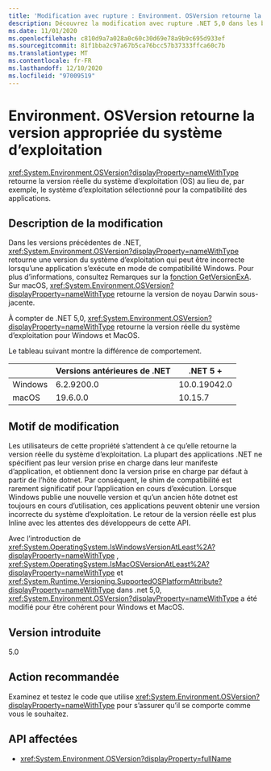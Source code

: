 ```yaml
---
title: 'Modification avec rupture : Environment. OSVersion retourne la version appropriée du système d’exploitation'
description: Découvrez la modification avec rupture .NET 5,0 dans les bibliothèques .NET de base où environnement. OSVersion retourne la version réelle du système d’exploitation au lieu de, par exemple, le système d’exploitation sélectionné pour la compatibilité des applications.
ms.date: 11/01/2020
ms.openlocfilehash: c810d9a7a028a0c60c30d69e78a9b9c695d933ef
ms.sourcegitcommit: 81f1bba2c97a67b5ca76bcc57b37333ffca60c7b
ms.translationtype: MT
ms.contentlocale: fr-FR
ms.lasthandoff: 12/10/2020
ms.locfileid: "97009519"
---
```

# <a name="environmentosversion-returns-the-correct-operating-system-version"></a>Environment. OSVersion retourne la version appropriée du système d’exploitation

<xref:System.Environment.OSVersion?displayProperty=nameWithType> retourne la version réelle du système d’exploitation (OS) au lieu de, par exemple, le système d’exploitation sélectionné pour la compatibilité des applications.

## <a name="change-description"></a>Description de la modification

Dans les versions précédentes de .NET, <xref:System.Environment.OSVersion?displayProperty=nameWithType> retourne une version du système d’exploitation qui peut être incorrecte lorsqu’une application s’exécute en mode de compatibilité Windows. Pour plus d’informations, consultez Remarques sur la [fonction GetVersionExA](/windows/win32/api/sysinfoapi/nf-sysinfoapi-getversionexa#remarks). Sur macOS, <xref:System.Environment.OSVersion?displayProperty=nameWithType> retourne la version de noyau Darwin sous-jacente.

À compter de .NET 5,0, <xref:System.Environment.OSVersion?displayProperty=nameWithType> retourne la version réelle du système d’exploitation pour Windows et MacOS.

Le tableau suivant montre la différence de comportement.

|  | Versions antérieures de .NET | .NET 5 + |
|--|------------------------|---------|
| Windows | 6.2.9200.0 | 10.0.19042.0 |
| macOS | 19.6.0.0 | 10.15.7 |

## <a name="reason-for-change"></a>Motif de modification

Les utilisateurs de cette propriété s’attendent à ce qu’elle retourne la version réelle du système d’exploitation. La plupart des applications .NET ne spécifient pas leur version prise en charge dans leur manifeste d’application, et obtiennent donc la version prise en charge par défaut à partir de l’hôte dotnet. Par conséquent, le shim de compatibilité est rarement significatif pour l’application en cours d’exécution. Lorsque Windows publie une nouvelle version et qu’un ancien hôte dotnet est toujours en cours d’utilisation, ces applications peuvent obtenir une version incorrecte du système d’exploitation. Le retour de la version réelle est plus Inline avec les attentes des développeurs de cette API.

Avec l’introduction de <xref:System.OperatingSystem.IsWindowsVersionAtLeast%2A?displayProperty=nameWithType> , <xref:System.OperatingSystem.IsMacOSVersionAtLeast%2A?displayProperty=nameWithType> et <xref:System.Runtime.Versioning.SupportedOSPlatformAttribute?displayProperty=nameWithType> dans .net 5,0, <xref:System.Environment.OSVersion?displayProperty=nameWithType> a été modifié pour être cohérent pour Windows et MacOS.

## <a name="version-introduced"></a>Version introduite

5.0

## <a name="recommended-action"></a>Action recommandée

Examinez et testez le code que utilise <xref:System.Environment.OSVersion?displayProperty=nameWithType> pour s’assurer qu’il se comporte comme vous le souhaitez.

## <a name="affected-apis"></a>API affectées

- <xref:System.Environment.OSVersion?displayProperty=fullName>

<!--

### Category

Core .NET libraries

### Affected APIs

- `P:System.Environment.OSVersion`

-->
